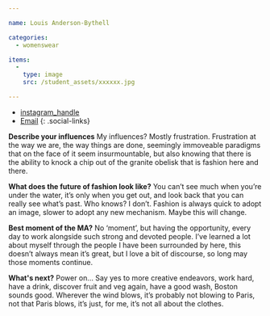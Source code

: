 ```yaml
---

name: Louis Anderson-Bythell

categories:
  - womenswear

items:
  -
    type: image
    src: /student_assets/xxxxxx.jpg

---
```


* [instagram_handle](https://www.instagram.com/@__l.a.b__/)
* [Email](mailto:l.alderson-bythell@network.rca.ac.uk)
{: .social-links}

**Describe your influences**
My influences? Mostly frustration. Frustration at the way we are, the way
things are done, seemingly immoveable paradigms that on the face of it seem
insurmountable, but also knowing that there is the ability to knock a chip
out of the granite obelisk that is fashion here and there.

**What does the future of fashion look like?**
You can’t see much when you’re under the water, it’s only when you get out,
and look back that you can really see what’s past. Who knows? I don’t.
Fashion is always quick to adopt an image, slower to adopt any new
mechanism. Maybe this will change.

**Best moment of the MA?**
No ‘moment’, but having the opportunity, every day to work alongside such
strong and devoted people. I’ve learned a lot about myself through the
people I have been surrounded by here, this doesn’t always mean it’s great,
but I love a bit of discourse, so long may those moments continue.

**What's next?**
Power on… Say yes to more creative endeavors, work hard, have a drink,
discover fruit and veg again, have a good wash, Boston sounds good. Wherever
the wind blows, it’s probably not blowing to Paris, not that Paris blows,
it’s just, for me, it’s not all about the clothes.
